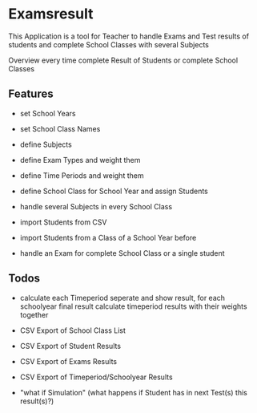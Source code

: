 # Examsresult

This Application is a tool for Teacher to handle Exams and Test results 
of students and complete School Classes with several Subjects

Overview every time complete Result of Students or complete School Classes

## Features
* set School Years
* set School Class Names
* define Subjects
* define Exam Types and weight them
* define Time Periods and weight them
* define School Class for School Year and assign Students
* handle several Subjects in every School Class

* import Students from CSV
* import Students from a Class of a School Year before

* handle an Exam for complete School Class or a single student

## Todos
* calculate each Timeperiod seperate and show result, 
for each schoolyear final result calculate timeperiod results with their weights together

* CSV Export of School Class List
* CSV Export of Student Results
* CSV Export of Exams Results
* CSV Export of Timeperiod/Schoolyear Results

* "what if Simulation" (what happens if Student has in next Test(s) this result(s)?)
